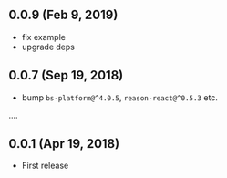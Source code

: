 ## 0.0.9 (Feb 9, 2019)

- fix example
- upgrade deps

## 0.0.7 (Sep 19, 2018)

- bump `bs-platform@^4.0.5`, `reason-react@^0.5.3` etc.

....

## 0.0.1 (Apr 19, 2018)

- First release
